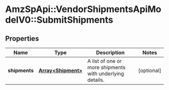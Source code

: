 # AmzSpApi::VendorShipmentsApiModelV0::SubmitShipments

## Properties
Name | Type | Description | Notes
------------ | ------------- | ------------- | -------------
**shipments** | [**Array&lt;Shipment&gt;**](Shipment.md) | A list of one or more shipments with underlying details. | [optional] 

